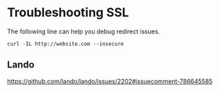 # Troubleshooting SSL

The following line can help you debug redirect issues.

```shell
curl -IL http://website.com --insecure
```

## Lando

https://github.com/lando/lando/issues/2202#issuecomment-786645585

